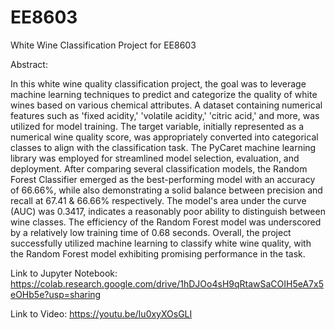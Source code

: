 # EE8603
White Wine Classification Project for EE8603

Abstract:

   In this white wine quality classification project, the goal was to leverage machine learning techniques to predict and categorize the quality of white wines based on various chemical attributes. A dataset containing numerical features such as 'fixed acidity,' 'volatile acidity,' 'citric acid,' and more, was utilized for model training. The target variable, initially represented as a numerical wine quality score, was appropriately converted into categorical classes to align with the classification task. The PyCaret machine learning library was employed for streamlined model selection, evaluation, and deployment. After comparing several classification models, the Random Forest Classifier emerged as the best-performing model with an accuracy of 66.66%, while also demonstrating a solid balance between precision and recall at 67.41 & 66.66% respectively. The model's area under the curve (AUC) was 0.3417, indicates a reasonably poor ability to distinguish between wine classes. The efficiency of the Random Forest model was underscored by a relatively low training time of 0.68 seconds. Overall, the project successfully utilized machine learning to classify white wine quality, with the Random Forest model exhibiting promising performance in the task.

Link to Jupyter Notebook:
https://colab.research.google.com/drive/1hDJOo4sH9qRtawSaCOIH5eA7x5eOHb5e?usp=sharing

Link to Video:
https://youtu.be/Iu0xyXOsGLI
